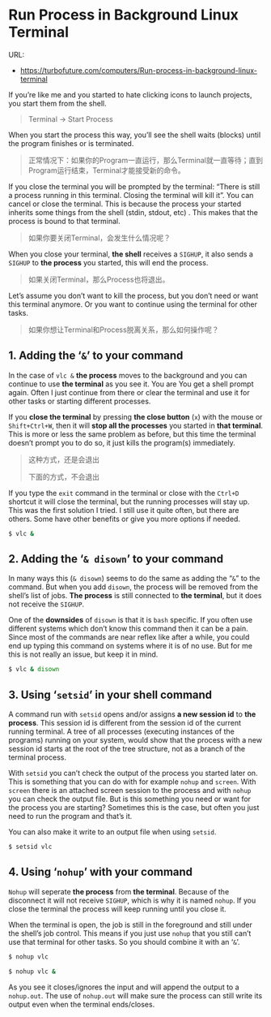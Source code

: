 # Run Process in Background Linux Terminal

URL:

- https://turbofuture.com/computers/Run-process-in-background-linux-terminal

If you’re like me and you started to hate clicking icons to launch projects, you start them from the shell.

> Terminal -> Start Process

When you start the process this way, you’ll see the shell waits (blocks) until the program finishes or is terminated.

> 正常情况下：如果你的Program一直运行，那么Terminal就一直等待；直到Program运行结束，Terminal才能接受新的命令。

If you close the terminal you will be prompted by the terminal: “There is still a process running in this terminal. Closing the terminal will kill it”. You can cancel or close the terminal. This is because the process your started inherits some things from the shell (stdin, stdout, etc) . This makes that the process is bound to that terminal.

> 如果你要关闭Terminal，会发生什么情况呢？

When you close your terminal, **the shell** receives a `SIGHUP`, it also sends a `SIGHUP` to **the process** you started, this will end the process.

> 如果关闭Terminal，那么Process也将退出。

Let’s assume you don’t want to kill the process, but you don’t need or want this terminal anymore. Or you want to continue using the terminal for other tasks.

> 如果你想让Terminal和Process脱离关系，那么如何操作呢？

## 1. Adding the ‘`&`’ to your command

In the case of `vlc &` **the process** moves to the background and you can continue to use **the terminal** as you see it. You are You get a shell prompt again. Often I just continue from there or clear the terminal and use it for other tasks or starting different processes.

If you **close the terminal** by pressing **the close button** (`x`) with the mouse or `Shift+Ctrl+W`, then it will **stop all the processes** you started in **that terminal**. This is more or less the same problem as before, but this time the terminal doesn’t prompt you to do so, it just kills the program(s) immediately.

> 这种方式，还是会退出  
>
> 下面的方式，不会退出

If you type the `exit` command in the terminal or close with the `Ctrl+D` shortcut it will close the terminal, but the running processes will stay up. This was the first solution I tried. I still use it quite often, but there are others. Some have other benefits or give you more options if needed.

```bash
$ vlc &
```

## 2. Adding the ‘`& disown`’ to your command

In many ways this (`& disown`) seems to do the same as adding the “`&`” to the command. But when you add `disown`, the process will be removed from the shell’s list of jobs. **The process** is still connected to **the terminal**, but it does not receive the `SIGHUP`.

One of the **downsides** of `disown` is that it is `bash` specific. If you often use different systems which don’t know this command then it can be a pain. Since most of the commands are near reflex like after a while, you could end up typing this command on systems where it is of no use. But for me this is not really an issue, but keep it in mind.

```bash
$ vlc & disown
```

## 3. Using ‘`setsid`’ in your shell command

A command run with `setsid` opens and/or assigns **a new session id** to **the process**. This session id is different from the session id of the current running terminal. A tree of all processes (executing instances of the programs) running on your system, would show that the process with a new session id starts at the root of the tree structure, not as a branch of the terminal process.

With `setsid` you can’t check the output of the process you started later on. This is something that you can do with for example `nohup` and `screen`. With `screen` there is an attached screen session to the process and with `nohup` you can check the output file. But is this something you need or want for the process you are starting? Sometimes this is the case, but often you just need to run the program and that’s it.

You can also make it write to an output file when using `setsid`.

```bash
$ setsid vlc
```

## 4. Using ‘`nohup`’ with your command

`Nohup` will seperate **the process** from **the terminal**. Because of the disconnect it will not receive `SIGHUP`, which is why it is named `nohup`. If you close the terminal the process will keep running until you close it.

When the terminal is open, the job is still in the foreground and still under the shell’s job control. This means if you just use `nohup` that you still can’t use that terminal for other tasks. So you should combine it with an ‘`&`’.

```bash
$ nohup vlc

$ nohup vlc &
```

As you see it closes/ignores the input and will append the output to a `nohup.out`. The use of `nohup.out` will make sure the process can still write its output even when the terminal ends/closes.
